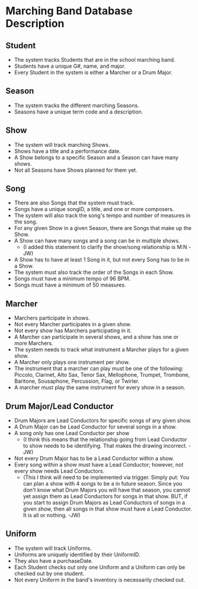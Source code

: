 # Marching Band Database Description

## Student
* The system tracks Students that are in the school marching band.
* Students have a unique G#, name, and major.
* Every Student in the system is either a Marcher or a Drum Major.

## Season
* The system tracks the different marching Seasons. 
* Seasons have a unique term code and a description. 

## Show
* The system will track marching Shows. 
* Shows have a title and a performance date.
* A Show belongs to a specific Season and a Season can have many shows.
* Not all Seasons have Shows planned for them yet.

## Song
* There are also Songs that the system must track. 
* Songs have a unique songID, a title, and one or more composers.
* The system will also track the song's tempo and number of measures in the song.
* For any given Show in a given Season, there are Songs that make up the Show. 
* A Show can have many songs and a song can be in multiple shows.
    - (I added this statement to clarify the show/song relationship is M:N -JW)
* A Show has to have at least 1 Song in it, but not every Song has to be in a Show.
* The system must also track the order of the Songs in each Show.
* Songs must have a minimum tempo of 96 BPM.
* Songs must have a minimum of 50 measures.

## Marcher
* Marchers participate in shows. 
* Not every Marcher participates in a given show. 
* Not every show has Marchers participating in it.
* A Marcher can participate in several shows, and a show has one or more Marchers. 
* The system needs to track what instrument a Marcher plays for a given show.
* A Marcher only plays one instrument per show.
* The instrument that a marcher can play must be one of the following: Piccolo, Clarinet, Alto Sax, Tenor Sax, Mellophone, Trumpet, Trombone, Baritone, Sousaphone, Percussion, Flag, or Twirler.
* A marcher must play the same instrument for every show in a season.

## Drum Major/Lead Conductor
* Drum Majors are Lead Conductors for specific songs of any given show. 
* A Drum Major can be Lead Conductor for several songs in a show. 
* A song only has one Lead Conductor per show 
    - (I think this means that the relationship going from Lead Conductor to show needs to be identifying. That makes the drawing incorrect. -JW)
* Not every Drum Major has to be a Lead Conductor within a show.
* Every song within a show must have a Lead Conductor; however, not every show needs Lead Conductors. 
    - (This I think will need to be implemented via trigger. Simply put: You can plan a show with 4 songs to be a in future season. Since you don't know what Drum Majors you will have that season, you cannot yet assign them as Lead Conductors for songs in that show. BUT, if you start to assign Drum Majors as Lead Conductors of songs in a given show, then all songs in that show must have a Lead Conductor. It is all or nothing. -JW)

## Uniform
* The system will track Uniforms. 
* Uniforms are uniquely identified by their UniformID. 
* They also have a purchaseDate. 
* Each Student checks out only one Uniform and a Uniform can only be checked out by one student.
* Not every Uniform in the band's inventory is necessarily checked out.

